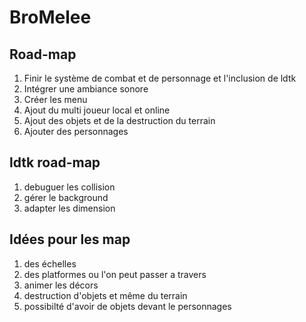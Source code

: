 # BroMelee

## Road-map 

1. Finir le système de combat et de personnage et l'inclusion de ldtk
2. Intégrer une ambiance sonore 
3. Créer les menu 
4. Ajout du multi joueur local et online 
5. Ajout des objets et de la destruction du terrain 
6. Ajouter des personnages

## ldtk road-map 
1. debuguer les collision 
2. gérer le background 
3. adapter les dimension

## Idées pour les map 
1. des échelles 
2. des platformes ou l'on peut passer a travers 
3. animer les décors 
4. destruction d'objets et même du terrain 
5. possibilté d'avoir de objets devant le personnages
